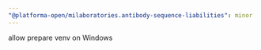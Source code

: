 ```yaml
---
"@platforma-open/milaboratories.antibody-sequence-liabilities": minor
---
```


allow prepare venv on Windows
